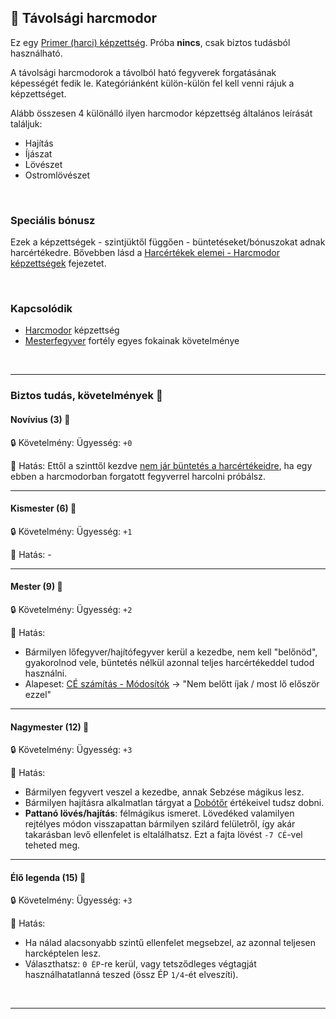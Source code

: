 ## 🔵 Távolsági harcmodor

Ez egy [Primer (harci) képzettség](../017_primer_szekunder_ismeretek.md). Próba **nincs**, csak biztos tudásból használható.

A távolsági harcmodorok a távolból ható fegyverek forgatásának képességét fedik le. Kategóriánként külön-külön fel kell venni rájuk a képzettséget.

Alább összesen 4 különálló ilyen harcmodor képzettség általános leírását találjuk:
- Hajítás
- Íjászat
- Lövészet
- Ostromlövészet

<br />

### Speciális bónusz

Ezek a képzettségek - szintjüktől függően - büntetéseket/bónuszokat adnak harcértékedre. Bővebben lásd a [Harcértékek elemei - Harcmodor képzettségek](../062_02_harcmodor_kepzettsegek_es_bonuszaik.md) fejezetet.

<br />

### Kapcsolódik

- [Harcmodor](harcmodor.md) képzettség
- [Mesterfegyver](../fortelyok.harci/mesterfegyver.md) fortély egyes fokainak követelménye

<br />

---
### Biztos tudás, követelmények 📖

#### Novívius (3) 📖

🔒 Követelmény: Ügyesség: `+0`

🌟 Hatás: Ettől a szinttől kezdve [nem jár büntetés a harcértékeidre](../062_02_harcmodor_kepzettsegek_es_bonuszaik.md), ha egy ebben a harcmodorban forgatott fegyverrel harcolni próbálsz.

---
#### Kismester (6) 📖

🔒 Követelmény: Ügyesség: `+1`

🌟 Hatás: -

---
#### Mester (9) 📖

🔒 Követelmény: Ügyesség: `+2`

🌟 Hatás:
- Bármilyen lőfegyver/hajítófegyver kerül a kezedbe, nem kell "belőnöd", gyakorolnod vele, büntetés nélkül azonnal teljes harcértékeddel tudod használni.
- Alapeset: [CÉ számítás - Módosítók](071_tavharc_ce.md#c%C3%A9-m%C3%B3dos%C3%ADt%C3%B3k) → "Nem belőtt íjak  / most lő először ezzel"

---
#### Nagymester (12) 📖

🔒 Követelmény: Ügyesség: `+3`

🌟 Hatás:
- Bármilyen fegyvert veszel a kezedbe, annak Sebzése mágikus lesz.
- Bármilyen hajításra alkalmatlan tárgyat a [Dobótőr](../068_07_hajitofegyverek.md) értékeivel tudsz dobni.
- **Pattanó lövés/hajítás**: félmágikus ismeret. Lövedéked valamilyen rejtélyes módon visszapattan bármilyen szilárd felületről, így akár takarásban levő ellenfelet is eltalálhatsz. Ezt a fajta lövést `-7 CÉ`-vel teheted meg.

---
#### Élő legenda (15) 📖

🔒 Követelmény: Ügyesség: `+3`

🌟 Hatás:
- Ha nálad alacsonyabb szintű ellenfelet megsebzel, az azonnal teljesen harcképtelen lesz.
- Választhatsz: `0 ÉP`-re kerül, vagy tetsződleges végtagját használhatatlanná teszed (össz ÉP `1/4`-ét elveszíti).

<br />

---
